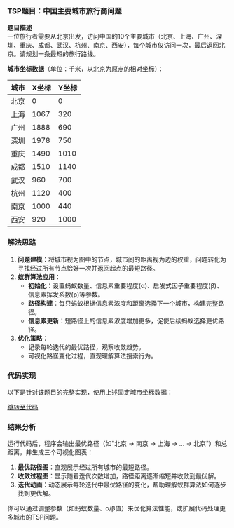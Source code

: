 ### TSP题目：中国主要城市旅行商问题

**题目描述**  
一位旅行者需要从北京出发，访问中国的10个主要城市（北京、上海、广州、深圳、重庆、成都、武汉、杭州、南京、西安），每个城市仅访问一次，最后返回北京。请规划一条最短的旅行路线。

**城市坐标数据**（单位：千米，以北京为原点的相对坐标）：

| 城市   | X坐标 | Y坐标 |
|--------|-------|-------|
| 北京   | 0     | 0     |
| 上海   | 1067  | 320   |
| 广州   | 1888  | 690   |
| 深圳   | 1978  | 750   |
| 重庆   | 1490  | 1010  |
| 成都   | 1510  | 1140  |
| 武汉   | 960   | 700   |
| 杭州   | 1120  | 400   |
| 南京   | 1000  | 440   |
| 西安   | 920   | 1000  |


### 解法思路  
1. **问题建模**：将城市视为图中的节点，城市间的距离视为边的权重，问题转化为寻找经过所有节点恰好一次并返回起点的最短路径。  
2. **蚁群算法应用**：  
   - **初始化**：设置蚂蚁数量、信息素重要程度(α)、启发式因子重要程度(β)、信息素挥发系数(ρ)等参数。  
   - **路径构建**：每只蚂蚁根据信息素浓度和距离选择下一个城市，构建完整路径。  
   - **信息素更新**：短路径上的信息素浓度增加更多，促使后续蚂蚁选择更优路径。  
3. **优化策略**：  
   - 记录每轮迭代的最优路径，观察收敛趋势。  
   - 可视化路径变化过程，直观理解算法搜索行为。  


### 代码实现  
以下是针对该题目的完整实现，使用上述固定城市坐标数据：

[跳转至代码](./蚁群算法-TSP.py)
    
    
    


### 结果分析  
运行代码后，程序会输出最优路径（如"北京 → 南京 → 上海 → ... → 北京"）和总距离，并生成三个可视化图表：  
1. **最优路径图**：直观展示经过所有城市的最短路径。  
2. **收敛过程图**：显示随着迭代次数增加，路径距离逐渐缩短并收敛到最优解。  
3. **迭代动画**：动态展示每轮迭代中最优路径的变化，帮助理解蚁群算法如何逐步找到更优解。  

你可以通过调整参数（如蚂蚁数量、α/β值）来优化算法性能，或扩展代码处理更多城市的TSP问题。